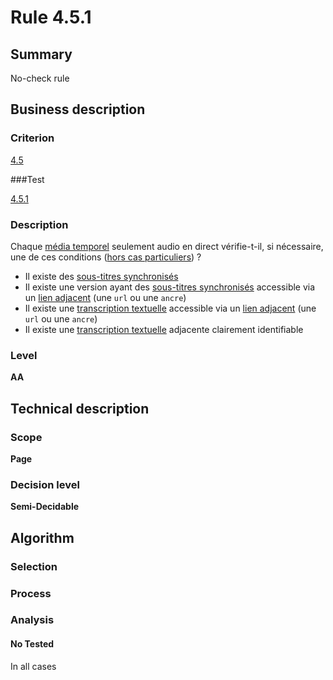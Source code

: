 # Rule 4.5.1

## Summary

No-check rule

## Business description

### Criterion

[4.5](http://references.modernisation.gouv.fr/sites/default/files/RGAA3_RC2-1/referentiel_technique.htm#crit-4-5)

###Test

[4.5.1](http://references.modernisation.gouv.fr/sites/default/files/RGAA3_RC2-1/referentiel_technique.htm#test-4-5-1)

### Description

Chaque <a href="http://references.modernisation.gouv.fr/sites/default/files/RGAA3_RC2-1/glossaire.htm#mMediaTemp">m&eacute;dia temporel</a> seulement audio en direct v&eacute;rifie-t-il, si n&eacute;cessaire, une de ces conditions (<a href="http://references.modernisation.gouv.fr/sites/default/files/RGAA3_RC2-1/cas_particulier.htm#cpCrit4-" title="Cas particuliers pour le crit&egrave;re 4.5">hors cas particuliers</a>) ? 
 
 *  Il existe des <a href="http://references.modernisation.gouv.fr/sites/default/files/RGAA3_RC2-1/glossaire.htm#mSsTitreSynchro">sous-titres synchronis&eacute;s</a> 
 *  Il existe une version ayant des <a href="http://references.modernisation.gouv.fr/sites/default/files/RGAA3_RC2-1/glossaire.htm#mSsTitreSynchro">sous-titres synchronis&eacute;s</a> accessible via un <a href="http://references.modernisation.gouv.fr/sites/default/files/RGAA3_RC2-1/glossaire.htm#mLienAdj">lien adjacent</a> (une `url` ou une `ancre`) 
 *  Il existe une <a href="http://references.modernisation.gouv.fr/sites/default/files/RGAA3_RC2-1/glossaire.htm#mTranscriptTextuel">transcription textuelle</a> accessible via un <a href="http://references.modernisation.gouv.fr/sites/default/files/RGAA3_RC2-1/glossaire.htm#mLienAdj">lien adjacent</a> (une `url` ou une `ancre`) 
 *  Il existe une <a href="http://references.modernisation.gouv.fr/sites/default/files/RGAA3_RC2-1/glossaire.htm#mTranscriptTextuel">transcription textuelle</a> adjacente clairement identifiable 


### Level

**AA**

## Technical description

### Scope

**Page**

### Decision level

**Semi-Decidable**

## Algorithm

### Selection

### Process

### Analysis

#### No Tested 

In all cases
